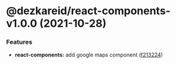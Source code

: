 # @dezkareid/react-components-v1.0.0 (2021-10-28)


### Features

* **react-components:** add google maps component ([f213224](https://github.com/dezkareid/dezkareid/commit/f21322437152e6ed5bd325ab7592fdbbe40794b3))
